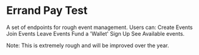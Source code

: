 # Errand Pay Test
A set of endpoints for rough event management.
Users can:
Create Events
Join Events
Leave Events
Fund a 'Wallet'
Sign Up
See Available events.

Note: This is extremely rough and will be improved over the year.